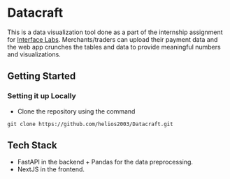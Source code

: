 # Datacraft
This is a data visualization tool done as a part of the internship assignment for [Interface Labs](https://www.linkedin.com/company/interface-ai-labs/). Merchants/traders can upload their payment data and the web app crunches the tables and data to provide meaningful numbers and visualizations.

## Getting Started
### Setting it up Locally
- Clone the repository using the command
```
git clone https://github.com/helios2003/Datacraft.git
```

## Tech Stack
- FastAPI in the backend + Pandas for the data preprocessing.
- NextJS in the frontend.
  
  
